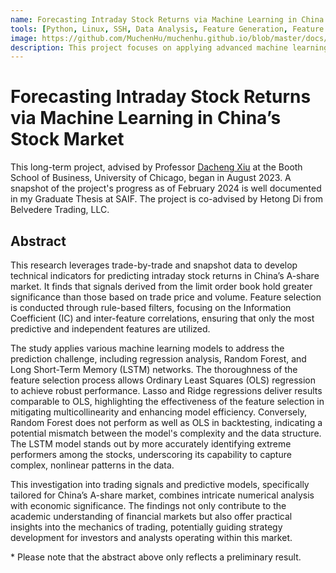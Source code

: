 ```yaml
---
name: Forecasting Intraday Stock Returns via Machine Learning in China’s Stock Market
tools: [Python, Linux, SSH, Data Analysis, Feature Generation, Feature Selection, Machine Learning]
image: https://github.com/MuchenHu/muchenhu.github.io/blob/master/docs/IMG_2019.png?raw=true
description: This project focuses on applying advanced machine learning techniques to forecast intraday stock returns within China’s stock market. The project involves processing and cleaning a massive 2TB+ high-frequency dataset using parallel computing. Key tasks include feature engineering and selection with a focus on snapshot order book data. Initial models explored include regression models, Random Forest, and LSTM.
---
```


# Forecasting Intraday Stock Returns via Machine Learning in China’s Stock Market

This long-term project, advised by Professor [Dacheng Xiu](https://dachxiu.chicagobooth.edu/) at the Booth School of Business, University of Chicago, began in August 2023. A snapshot of the project's progress as of February 2024 is well documented in my Graduate Thesis at SAIF. The project is co-advised by Hetong Di from Belvedere Trading, LLC.

## Abstract

This research leverages trade-by-trade and snapshot data to develop technical indicators for predicting intraday stock returns in China’s A-share market. It finds that signals derived from the limit order book hold greater significance than those based on trade price and volume. Feature selection is conducted through rule-based filters, focusing on the Information Coefficient (IC) and inter-feature correlations, ensuring that only the most predictive and independent features are utilized.

The study applies various machine learning models to address the prediction challenge, including regression analysis, Random Forest, and Long Short-Term Memory (LSTM) networks. The thoroughness of the feature selection process allows Ordinary Least Squares (OLS) regression to achieve robust performance. Lasso and Ridge regressions deliver results comparable to OLS, highlighting the effectiveness of the feature selection in mitigating multicollinearity and enhancing model efficiency. Conversely, Random Forest does not perform as well as OLS in backtesting, indicating a potential mismatch between the model's complexity and the data structure. The LSTM model stands out by more accurately identifying extreme performers among the stocks, underscoring its capability to capture complex, nonlinear patterns in the data.

This investigation into trading signals and predictive models, specifically tailored for China’s A-share market, combines intricate numerical analysis with economic significance. The findings not only contribute to the academic understanding of financial markets but also offer practical insights into the mechanics of trading, potentially guiding strategy development for investors and analysts operating within this market.

\* Please note that the abstract above only reflects a preliminary result.